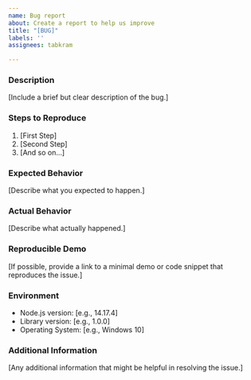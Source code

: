 ```yaml
---
name: Bug report
about: Create a report to help us improve
title: "[BUG]"
labels: ''
assignees: tabkram

---
```


### Description

[Include a brief but clear description of the bug.]

### Steps to Reproduce

1. [First Step]
2. [Second Step]
3. [And so on...]

### Expected Behavior

[Describe what you expected to happen.]

### Actual Behavior

[Describe what actually happened.]

### Reproducible Demo

[If possible, provide a link to a minimal demo or code snippet that reproduces the issue.]

### Environment

- Node.js version: [e.g., 14.17.4]
- Library version: [e.g., 1.0.0]
- Operating System: [e.g., Windows 10]

### Additional Information

[Any additional information that might be helpful in resolving the issue.]
